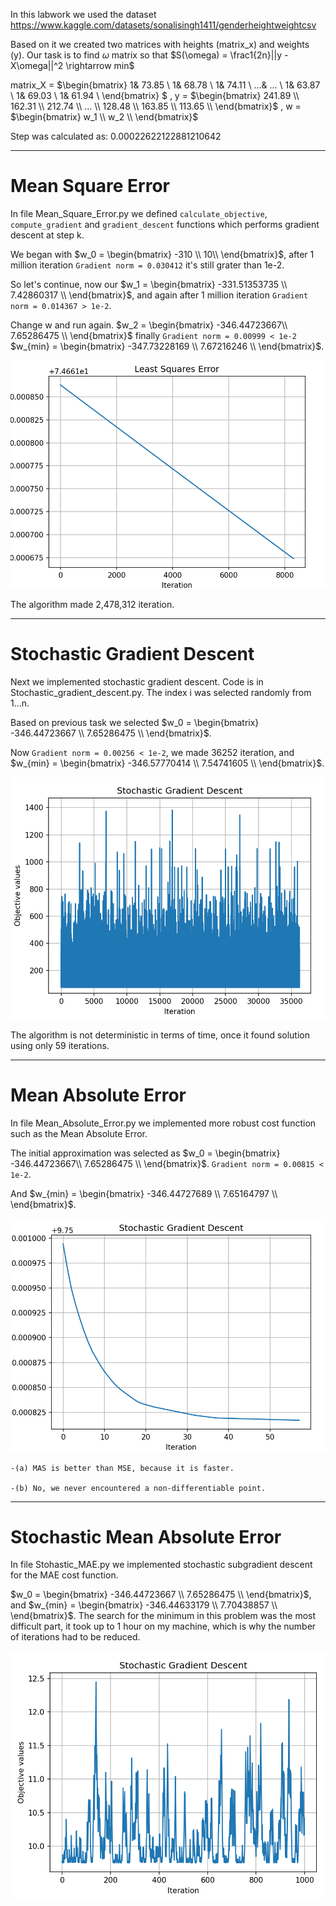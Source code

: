 In this labwork we used the dataset
https://www.kaggle.com/datasets/sonalisingh1411/genderheightweightcsv

Based on it we created two matrices with heights (matrix_x) and weights (y). Our task is to find $\omega$ matrix so that
$S(\omega) = \frac1{2n}||y - X\omega||^2 \rightarrow min$  

matrix_X = $\begin{bmatrix}
1& 73.85 \\
1& 68.78 \\
1& 74.11 \\
...& ... \\
1& 63.87 \\
1& 69.03 \\
1& 61.94 \\
\end{bmatrix} $ , y = $\begin{bmatrix}
241.89 \\
162.31 \\
212.74 \\
...    \\
128.48 \\
163.85 \\
113.65 \\
\end{bmatrix}$ , w = $\begin{bmatrix}
w_1 \\
w_2 \\
\end{bmatrix}$

Step was calculated as:  0.00022622122881210642

***
# Mean Square Error

In file Mean_Square_Error.py we defined `calculate_objective`, `compute_gradient` and `gradient_descent`
functions which performs gradient descent at step k.

We began with $w_0 = \begin{bmatrix}
-310 \\ 
10\\
\end{bmatrix}$, after 1 million iteration `Gradient norm = 0.030412` it's still grater than 1e-2. 

So let's continue, now our $w_1 = \begin{bmatrix}
-331.51353735 \\ 
7.42860317 \\
\end{bmatrix}$, and again after 1 million iteration `Gradient norm = 0.014367 > 1e-2`. 

Change w and run again.
$w_2 = \begin{bmatrix}
-346.44723667\\ 
7.65286475 \\
\end{bmatrix}$ finally `Gradient norm = 0.00999 < 1e-2` $w_{min} = 
\begin{bmatrix}
-347.73228169 \\ 
7.67216246 \\
\end{bmatrix}$.

![Least-Squares-Error.png](images/Least-Squares-Error.png)

The algorithm made 2,478,312 iteration. 

***
# Stochastic Gradient Descent

Next we implemented stochastic gradient descent. Code is in Stochastic_gradient_descent.py. The index i was selected randomly from 1...n.

Based on previous task we selected $w_0 = \begin{bmatrix}
-346.44723667 \\ 
7.65286475 \\
\end{bmatrix}$.

Now `Gradient norm = 0.00256 < 1e-2`, we made 36252 iteration, and $w_{min} = 
\begin{bmatrix}
-346.57770414 \\ 
7.54741605 \\
\end{bmatrix}$.

![Stochastic-Gradient-Descent.png](images/Stochastic-Gradient-Descent.png)

The algorithm is not deterministic in terms of time, once it found solution using only 59 iterations.
***

# Mean Absolute Error
In file Mean_Absolute_Error.py we implemented more robust cost function such as the Mean
Absolute Error.

The initial approximation was selected as $w_0 = \begin{bmatrix}
-346.44723667\\ 
7.65286475 \\
\end{bmatrix}$. `Gradient norm = 0.00815 < 1e-2`.

And $w_{min} = 
\begin{bmatrix}
-346.44727689 \\ 
7.65164797 \\
\end{bmatrix}$.

![Mean-Absolute-Error.png](images/Mean-Absolute-Error.png)

    -(a) MAS is better than MSE, because it is faster.

    -(b) No, we never encountered a non-differentiable point.



***
# Stochastic Mean Absolute Error
In file Stohastic_MAE.py we implemented stochastic subgradient descent for the MAE cost function.

$w_0 = \begin{bmatrix}
-346.44723667 \\ 
7.65286475 \\
\end{bmatrix}$, and  $w_{min} = 
\begin{bmatrix}
-346.44633179 \\ 
7.70438857 \\
\end{bmatrix}$. The search for the minimum in this problem was the most difficult part, it took up to 1 hour on my machine, which is why the number of iterations had to be reduced.

![Stochastic-Mean-Absolute-Error.png](images/Stochastic-Mean-Absolute-Error.png)
